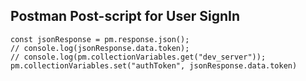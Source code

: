 ## Postman Post-script for User SignIn

```
const jsonResponse = pm.response.json();
// console.log(jsonResponse.data.token);
// console.log(pm.collectionVariables.get("dev_server"));
pm.collectionVariables.set("authToken", jsonResponse.data.token)

```
